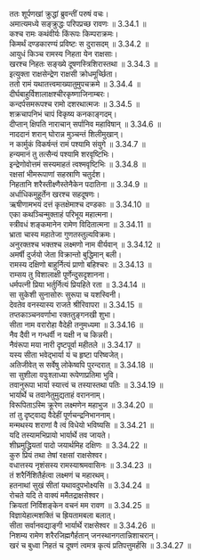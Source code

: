 

  
ततः शूर्पणखां क्रुद्धां ब्रुवन्तीं परुषं वचः।  
अमात्यमध्ये सङ्क्रुद्धः परिपप्रच्छ रावणः ॥ 3.34.1 ॥   
कश्च रामः कथंवीर्यः किंरूपः किम्पराक्रमः।  
किमर्थं दण्डकारण्यं प्रविष्टः स दुरासदम् ॥ 3.34.2 ॥   
आयुधं किञ्च रामस्य निहता येन राक्षसाः।  
खरश्च निहतः सङ्ख्ये दूषणस्त्रिशिरास्तथा ॥ 3.34.3 ॥   
इत्युक्ता राक्षसेन्द्रेण राक्षसी क्रोधमूर्च्छिता।  
ततो रामं यथातत्त्वमाख्यातुमुपचक्रमे ॥ 3.34.4 ॥   
दीर्घबाहुर्विशालाक्षश्चीरकृष्णाजिनाम्बरः।  
कन्दर्पसमरूपश्च रामो दशरथात्मजः ॥ 3.34.5 ॥   
शक्रचापनिभं चापं विकृष्य कनकाङ्गदम्।  
दीप्तान् क्षिपति नाराचान् सर्पानिव महाविषान् ॥ 3.34.6 ॥   
नाददानं शरान् घोरान्न मुञ्चन्तं शिलीमुखान्।  
न कार्मुकं विकर्षन्तं रामं पश्यामि संयुगे ॥ 3.34.7 ॥   
हन्यमानं तु तत्सैन्यं पश्यामि शरवृष्टिभिः।  
इन्द्रेणोवोत्तमं सस्यमाहतं त्वश्मवृष्टिभिः ॥ 3.34.8 ॥   
रक्षसां भीमरूपाणां सहस्राणि चतुर्दश।  
निहतानि शरैस्तीक्ष्णैस्तेनैकेन पदातिना ॥ 3.34.9 ॥   
अर्धाधिकमुहूर्तेन खरश्च सहदूषणः।  
ऋषीणामभयं दत्तं कृतक्षेमाश्च दण्डकाः ॥ 3.34.10 ॥   
एका कथञ्चिन्मुक्ताहं परिभूय महात्मना।  
स्त्रीवधं शङ्कमानेन रामेण विदितात्मना ॥ 3.34.11 ॥   
भ्राता चास्य महातेजा गुणतस्तुल्यविक्रमः।  
अनुरक्तश्च भक्तश्च लक्ष्मणो नाम वीर्यवान् ॥ 3.34.12 ॥   
अमर्षी दुर्जयो जेता विक्रान्तो बुद्धिमान् बली।  
रामस्य दक्षिणो बाहुर्नित्यं प्राणो बहिश्चरः ॥ 3.34.13 ॥   
राम्सय तु विशालाक्षी पूर्णेन्दुसदृशानना।  
धर्मपत्नी प्रिया भर्तुर्नित्यं प्रियहिते रता ॥ 3.34.14 ॥   
सा सुकेशी सुनासोरुः सुरूपा च यशस्विनी।  
देवतेव वनस्यास्य राजते श्रीरिवापरा ॥ 3.34.15 ॥   
तप्तकाञ्चनवर्णाभा रक्ततुङ्गनखी शुभा।  
सीता नाम वरारोहा वैदेही तनुमध्यमा ॥ 3.34.16 ॥   
नैव दैवी न गन्धर्वी न यक्षी न च किन्नरी।  
नैवंरूपा मया नारी दृष्टपूर्वा महीतले ॥ 3.34.17 ॥   
यस्य सीता भवेद्भार्या यं च हृष्टा परिष्वजेत्।  
अतिजीवेत् स सर्वेषु लोकेष्वपि पुरन्दरात् ॥ 3.34.18 ॥   
सा सुशीला वपुःश्लाध्या रूपेणाप्रतिमा भुवि।  
तवानुरूपा भार्या स्यात्त्वं च तस्यास्तथा पतिः ॥ 3.34.19 ॥   
भार्यार्थे च तवानेतुमुद्यताहं वराननाम्।  
विरूपिताऽस्मि क्रूरेण लक्ष्मणेन महाभुज ॥ 3.34.20 ॥   
तां तु दृष्ट्वाद्य वैदेहीं पूर्णचन्द्रनिभाननाम्।  
मन्मथस्य शराणां वै त्वं विधेयो भविष्यसि ॥ 3.34.21 ॥   
यदि तस्यामभिप्रायो भार्यार्थे तव जायते।  
शीघ्रमुद्ध्रियतां पादो जयार्थमिह दक्षिणः ॥ 3.34.22 ॥   
कुरु प्रियं तथा तेषां रक्षसां राक्षसेश्वर।  
वधात्तस्य नृशंसस्य रामस्याश्रमवासिनः ॥ 3.34.23 ॥   
तं शरैर्निशितैर्हत्वा लक्ष्मणं च महारथम्।  
हतनाथां सुखं सीतां यथावदुपभोक्ष्यसि ॥ 3.34.24 ॥   
रोचते यदि ते वाक्यं ममैतद्राक्षसेश्वर।  
क्रियतां निर्विशङ्केन वचनं मम रावण ॥ 3.34.25 ॥   
विज्ञायेहात्मशक्तिं च ह्रियतामबला बलात्।  
सीता सर्वानवद्याङ्गी भार्यार्थे राक्षसेश्वर ॥ 3.34.26 ॥   
निशम्य रामेण शरैरजिह्मगैर्हतान् जनस्थानगतान्निशाचरान्।  
खरं च बुध्वा निहतं च दूषणं त्वमत्र कृत्यं प्रतिपत्तुमर्हसि ॥ 3.34.27 ॥   
